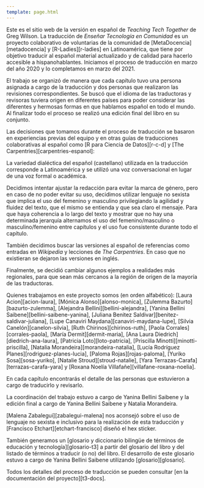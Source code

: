 ```yaml
---
template: page.html
---
```


Este es el sitio web de la versión en español de *Teaching Tech Together* de Greg Wilson.
La traducción de *Enseñar Tecnología en Comunidad* es un proyecto colaborativo
de voluntarias de la comunidad de [MetaDocencia][metadocencia] y
[R-Ladies][r-ladies] en Latinoamérica,
que tiene por objetivo traducir al español material actualizado
y de calidad para hacerlo accesible a hispanohablantes.
Iniciamos el proceso de traducción en marzo del año 2020 y lo completamos en marzo del 2021.

El trabajo se organizó de manera que cada capítulo tuvo una persona asignada a cargo de la traducción
y dos personas que realizaron las revisiones correspondientes.
Se buscó que el idioma de las traductoras y revisoras tuviera origen en diferentes países para
poder considerar las diferentes y hermosas formas en que hablamos español en todo el mundo.
Al finalizar todo el proceso se realizó una edición final del libro en su conjunto.

Las decisiones que tomamos durante el proceso de traducción se basaron en experiencias previas
del equipo y en otras guías de traducciones colaborativas al español como
[R para Ciencia de Datos][r-c-d]
y [The Carpentries][carpentries-espanol]:

La variedad dialéctica del español (castellano) utilizada en la traducción corresponde
a Latinoamérica y se utilizó una voz conversacional en lugar de una voz formal o académica.

Decidimos intentar ajustar la redacción para evitar la marca de género, pero
en caso de no poder evitar su uso, decidimos utilizar lenguaje no sexista
que implica el uso del femenino y masculino privilegiando la agilidad y fluidez del texto,
que el mismo se entienda y que sea claro el mensaje. Para que haya coherencia
a lo largo del texto y mostrar que no hay una determinada jerarquía
alternamos el uso del femenino/masculino o masculino/femenino entre capítulos
y el uso fue consistente durante todo el capítulo.

También decidimos buscar las versiones al español de referencias como
entradas en *Wikipedia* y lecciones de *The Carpentries*.  En caso que no existieran
se dejaron las versiones en inglés.

Finalmente, se decidió cambiar algunos ejemplos a realidades más regionales,
para que sean más cercanos a la región de origen de la mayoría de las
traductoras.

Quienes trabajamos en este proyecto somos (en orden alfabético):
[Laura Acion][acion-laura],
[Mónica Alonso][alonso-monica],
[Zulemma Bazurto][bazurto-zulemma],
[Alejandra Bellini][bellini-alejandra],
[Yanina Bellini Saibene][bellini-saibene-yanina],
[Juliana Benitez Saldivar][benitez-saldivar-juliana],
[Lupe Canaviri Maydana][canaviri-maydana-lupe],
[Silvia Canelón][canelon-silvia],
[Ruth Chirinos][chirinos-ruth],
[Paola Corrales][corrales-paola],
[María Dermit][dermit-maria],
[Ana Laura Diedrich][diedrich-ana-laura],
[Patricia Loto][loto-patricia],
[Priscilla Minotti][minotti-priscilla],
[Natalia Morandeira][morandeira-natalia],
[Lucía Rodríguez Planes][rodriguez-planes-lucia],
[Paloma Rojas][rojas-paloma],
[Yuriko Sosa][sosa-yuriko],
[Natalie Stroud][stroud-natalie],
[Yara Terrazas-Carafa][terrazas-carafa-yara] y
[Roxana Noelía Villafañe][villafane-roxana-noelia].

En cada capítulo encontrarás el detalle de las personas que estuvieron a cargo de traducirlo
y revisarlo.

La coordinación del trabajo estuvo a cargo de Yanina Bellini Saibene y
la edición final a cargo de Yanina Bellini Saibene y Natalia Morandeira.

[Malena Zabalegui][zabalegui-malena] nos aconsejó sobre el uso de lenguaje no sexista e
inclusivo para la realización de esta traducción y [Francisco Etchart][etchart-francisco]
diseñó el hex sticker.

También generamos un
[glosario y diccionario bilingüe de términos de educación y tecnología][glosario-t3]
a partir del glosario del libro y del listado de términos
a traducir (o no) del libro.
El desarrollo de este glosario estuvo a cargo de Yanina Bellini Saibene utilizando
[glosario][glosario].

Todos los detalles del proceso de traducción se pueden consultar
[en la documentación del proyecto][t3-docs].